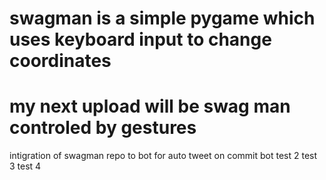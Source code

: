 # swagman is a simple pygame which uses keyboard input to change coordinates
# my next upload will be swag man controled by gestures
intigration of swagman repo to bot for auto tweet on commit
 bot test 2
test 3
test 4

